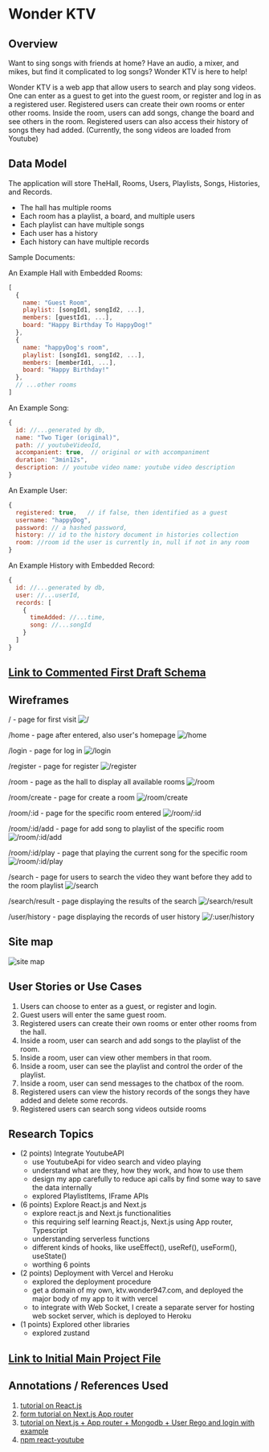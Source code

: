 
# Wonder KTV


## Overview

Want to sing songs with friends at home?
Have an audio, a mixer, and mikes, but find it complicated to log songs?
Wonder KTV is here to help!

Wonder KTV is a web app that allow users to search and play song videos.
One can enter as a guest to get into the guest room, or register and log in as a registered user.
Registered users can create their own rooms or enter other rooms.
Inside the room, users can add songs, change the board and see others in the room.
Registered users can also access their history of songs they had added.
(Currently, the song videos are loaded from Youtube)


## Data Model

The application will store TheHall, Rooms, Users, Playlists, Songs, Histories, and Records.

* The hall has multiple rooms
* Each room has a playlist, a board, and multiple users
* Each playlist can have multiple songs
* Each user has a history
* Each history can have multiple records

Sample Documents:

An Example Hall with Embedded Rooms:

```javascript
[
  {
    name: "Guest Room",
    playlist: [songId1, songId2, ...],
    members: [guestId1, ...],
    board: "Happy Birthday To HappyDog!"
  },
  {
    name: "happyDog's room",
    playlist: [songId1, songId2, ...],
    members: [memberId1, ...],
    board: "Happy Birthday!"
  },
  // ...other rooms
]
```

An Example Song:

```javascript
{
  id: //...generated by db,
  name: "Two Tiger (original)",
  path: // youtubeVideoId,
  accompanient: true,  // original or with accompaniment
  duration: "3min12s",
  description: // youtube video name: youtube video description
}
```


An Example User:

```javascript
{
  registered: true,   // if false, then identified as a guest
  username: "happyDog",
  password: // a hashed password,
  history: // id to the history document in histories collection
  room: //room id the user is currently in, null if not in any room
}
```

An Example History with Embedded Record:

```javascript
{
  id: //...generated by db,
  user: //...userId,
  records: [
    {
      timeAdded: //...time,
      song: //...songId
    }
  ]
}
```


## [Link to Commented First Draft Schema](db.mjs) 


## Wireframes

/ - page for first visit
![/](documentation/localhost.jpg)

/home - page after entered, also user's homepage
![/home](documentation/home.jpg)

/login - page for log in 
![/login](documentation/login.jpg)

/register - page for register
![/register](documentation/register.jpg)

/room - page as the hall to display all available rooms
![/room](documentation/room.jpg)

/room/create - page for create a room
![/room/create](documentation/room_create.jpg)

/room/:id - page for the specific room entered
![/room/:id](documentation/room_id.jpg)

/room/:id/add - page for add song to playlist of the specific room
![/room/:id/add](documentation/room_id_add.jpg)

/room/:id/play - page that playing the current song for the specific room
![/room/:id/play](documentation/room_id_play.jpg)

/search - page for users to search the video they want before they add to the room playlist
![/search](documentation/search.jpg)

/search/result - page displaying the results of the search
![/search/result](documentation/search_result.jpg)

/user/history - page displaying the records of user history
![/:user/history](documentation/user_history.jpg)


## Site map
![site map](documentation/site_map.jpg)


## User Stories or Use Cases
1. Users can choose to enter as a guest, or register and login.
2. Guest users will enter the same guest room.
3. Registered users can create their own rooms or enter other rooms from the hall.
4. Inside a room, user can search and add songs to the playlist of the room.
5. Inside a room, user can view other members in that room.
6. Inside a room, user can see the playlist and control the order of the playlist.
7. Inside a room, user can send messages to the chatbox of the room.
8. Registered users can view the history records of the songs they have added and delete some records.
9. Registered users can search song videos outside rooms


## Research Topics

* (2 points) Integrate YoutubeAPI
    * use YoutubeApi for video search and video playing
    * understand what are they, how they work, and how to use them
    * design my app carefully to reduce api calls by find some way to save the data internally
    * explored PlaylistItems, IFrame APIs
* (6 points) Explore React.js and Next.js
    * explore react.js and Next.js functionalities
    * this requiring self learning React.js, Next.js using App router, Typescript
    * understanding serverless functions
    * different kinds of hooks, like useEffect(), useRef(), useForm(), useState()
    * worthing 6 points
* (2 points) Deployment with Vercel and Heroku
  * explored the deployment procedure
  * get a domain of my own, ktv.wonder947.com, and deployed the major body of my app to it with vercel
  * to integrate with Web Socket, I create a separate server for hosting web socket server, which is deployed to Heroku
* (1 points) Explored other libraries
  * explored zustand


## [Link to Initial Main Project File](app.mjs) 


## Annotations / References Used

1. [tutorial on React.js](https://react.dev/learn)
2. [form tutorial on Next.js App router](https://nextjs.org/docs/app/building-your-application/data-fetching/forms-and-mutations)
3. [tutorial on Next.js + App router + Mongodb + User Rego and login with example](https://jasonwatmore.com/next-js-13-app-router-mongodb-user-rego-and-login-tutorial-with-example)
4. [npm react-youtube](https://www.npmjs.com/package/react-youtube)

